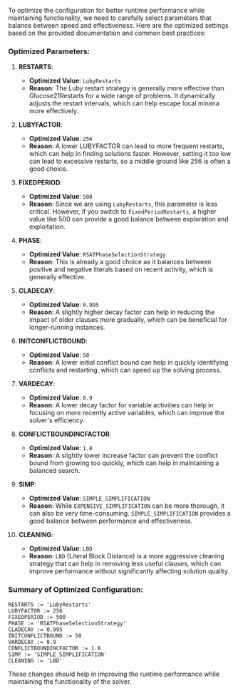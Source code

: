 To optimize the configuration for better runtime performance while maintaining functionality, we need to carefully select parameters that balance between speed and effectiveness. Here are the optimized settings based on the provided documentation and common best practices:

### Optimized Parameters:

1. **RESTARTS**:
   - **Optimized Value**: `LubyRestarts`
   - **Reason**: The Luby restart strategy is generally more effective than Glucose21Restarts for a wide range of problems. It dynamically adjusts the restart intervals, which can help escape local minima more effectively.

2. **LUBYFACTOR**:
   - **Optimized Value**: `256`
   - **Reason**: A lower LUBYFACTOR can lead to more frequent restarts, which can help in finding solutions faster. However, setting it too low can lead to excessive restarts, so a middle ground like 256 is often a good choice.

3. **FIXEDPERIOD**:
   - **Optimized Value**: `500`
   - **Reason**: Since we are using `LubyRestarts`, this parameter is less critical. However, if you switch to `FixedPeriodRestarts`, a higher value like 500 can provide a good balance between exploration and exploitation.

4. **PHASE**:
   - **Optimized Value**: `RSATPhaseSelectionStrategy`
   - **Reason**: This is already a good choice as it balances between positive and negative literals based on recent activity, which is generally effective.

5. **CLADECAY**:
   - **Optimized Value**: `0.995`
   - **Reason**: A slightly higher decay factor can help in reducing the impact of older clauses more gradually, which can be beneficial for longer-running instances.

6. **INITCONFLICTBOUND**:
   - **Optimized Value**: `50`
   - **Reason**: A lower initial conflict bound can help in quickly identifying conflicts and restarting, which can speed up the solving process.

7. **VARDECAY**:
   - **Optimized Value**: `0.9`
   - **Reason**: A lower decay factor for variable activities can help in focusing on more recently active variables, which can improve the solver's efficiency.

8. **CONFLICTBOUNDINCFACTOR**:
   - **Optimized Value**: `1.8`
   - **Reason**: A slightly lower increase factor can prevent the conflict bound from growing too quickly, which can help in maintaining a balanced search.

9. **SIMP**:
   - **Optimized Value**: `SIMPLE_SIMPLIFICATION`
   - **Reason**: While `EXPENSIVE_SIMPLIFICATION` can be more thorough, it can also be very time-consuming. `SIMPLE_SIMPLIFICATION` provides a good balance between performance and effectiveness.

10. **CLEANING**:
    - **Optimized Value**: `LBD`
    - **Reason**: `LBD` (Literal Block Distance) is a more aggressive cleaning strategy that can help in removing less useful clauses, which can improve performance without significantly affecting solution quality.

### Summary of Optimized Configuration:

```plaintext
RESTARTS := 'LubyRestarts'
LUBYFACTOR := 256
FIXEDPERIOD := 500
PHASE := 'RSATPhaseSelectionStrategy'
CLADECAY := 0.995
INITCONFLICTBOUND := 50
VARDECAY := 0.9
CONFLICTBOUNDINCFACTOR := 1.8
SIMP := 'SIMPLE_SIMPLIFICATION'
CLEANING := 'LBD'
```

These changes should help in improving the runtime performance while maintaining the functionality of the solver.